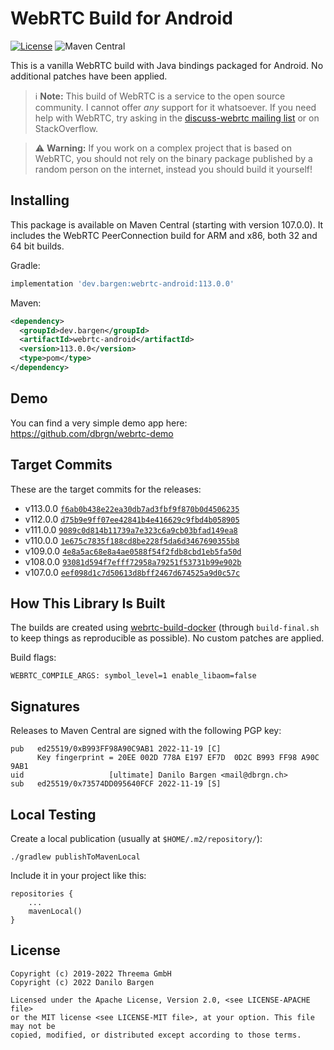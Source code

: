 # WebRTC Build for Android

[![License](https://img.shields.io/badge/license-MIT%20%2F%20Apache%202.0-blue.svg)](https://github.com/dbrgn/webrtc-android)
![Maven Central](https://img.shields.io/maven-central/v/dev.bargen/webrtc-android)

This is a vanilla WebRTC build with Java bindings packaged for Android. No
additional patches have been applied.

> :information_source: **Note:** This build of WebRTC is a service to the open
> source community. I cannot offer _any_ support for it whatsoever. If you need
> help with WebRTC, try asking in the [discuss-webrtc mailing
> list][discuss-webrtc] or on StackOverflow.

> :warning: **Warning:** If you work on a complex project that is based on
> WebRTC, you should not rely on the binary package published by a random
> person on the internet, instead you should build it yourself!

[discuss-webrtc]: https://groups.google.com/g/discuss-webrtc


## Installing

This package is available on Maven Central (starting with version 107.0.0). It
includes the WebRTC PeerConnection build for ARM and x86, both 32 and 64 bit
builds.

Gradle:

```groovy
implementation 'dev.bargen:webrtc-android:113.0.0'
```

Maven:

```xml
<dependency>
  <groupId>dev.bargen</groupId>
  <artifactId>webrtc-android</artifactId>
  <version>113.0.0</version>
  <type>pom</type>
</dependency>
```


## Demo

You can find a very simple demo app here: <https://github.com/dbrgn/webrtc-demo>


## Target Commits

These are the target commits for the releases:

- v113.0.0 [`f6ab0b438e22ea30db7ad3fbf9f870b0d4506235`](https://chromium.googlesource.com/external/webrtc/+/f6ab0b438e22ea30db7ad3fbf9f870b0d4506235)
- v112.0.0 [`d75b9e9ff07ee42841b4e416629c9fbd4b058905`](https://chromium.googlesource.com/external/webrtc/+/d75b9e9ff07ee42841b4e416629c9fbd4b058905)
- v111.0.0 [`9089c0d814b11739a7e323c6a9cb03bfad149ea8`](https://chromium.googlesource.com/external/webrtc/+/9089c0d814b11739a7e323c6a9cb03bfad149ea8)
- v110.0.0 [`1e675c7835f188cd8be228f5da6d3467690355b8`](https://chromium.googlesource.com/external/webrtc/+/1e675c7835f188cd8be228f5da6d3467690355b8)
- v109.0.0 [`4e8a5ac68e8a4ae0588f54f2fdb8cbd1eb5fa50d`](https://chromium.googlesource.com/external/webrtc/+/4e8a5ac68e8a4ae0588f54f2fdb8cbd1eb5fa50d)
- v108.0.0 [`93081d594f7efff72958a79251f53731b99e902b`](https://chromium.googlesource.com/external/webrtc/+/93081d594f7efff72958a79251f53731b99e902b)
- v107.0.0 [`eef098d1c7d50613d8bff2467d674525a9d0c57c`](https://chromium.googlesource.com/external/webrtc/+/eef098d1c7d50613d8bff2467d674525a9d0c57c)


## How This Library Is Built

The builds are created using
[webrtc-build-docker](https://github.com/threema-ch/webrtc-build-docker)
(through `build-final.sh` to keep things as reproducible as possible). No
custom patches are applied.

Build flags:

    WEBRTC_COMPILE_ARGS: symbol_level=1 enable_libaom=false


## Signatures

Releases to Maven Central are signed with the following PGP key:

    pub   ed25519/0xB993FF98A90C9AB1 2022-11-19 [C]
          Key fingerprint = 20EE 002D 778A E197 EF7D  0D2C B993 FF98 A90C 9AB1
    uid                   [ultimate] Danilo Bargen <mail@dbrgn.ch>
    sub   ed25519/0x73574DD095640FCF 2022-11-19 [S]


## Local Testing

Create a local publication (usually at `$HOME/.m2/repository/`):

    ./gradlew publishToMavenLocal

Include it in your project like this:

    repositories {
        ...
        mavenLocal()
    }


## License

    Copyright (c) 2019-2022 Threema GmbH
    Copyright (c) 2022 Danilo Bargen

    Licensed under the Apache License, Version 2.0, <see LICENSE-APACHE file>
    or the MIT license <see LICENSE-MIT file>, at your option. This file may not be
    copied, modified, or distributed except according to those terms.
